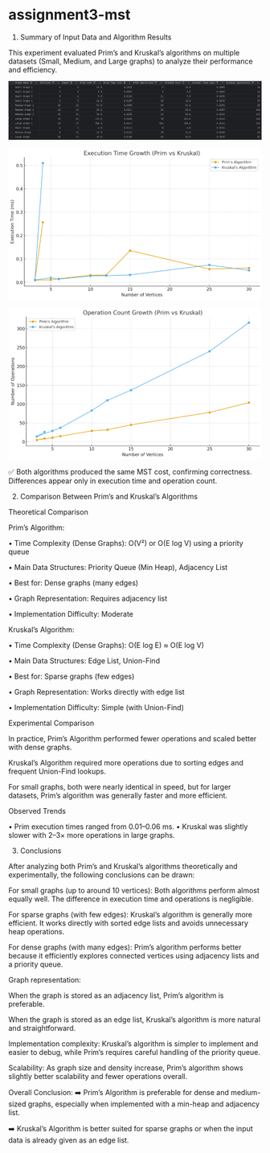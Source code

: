# assignment3-mst

1. Summary of Input Data and Algorithm Results

This experiment evaluated Prim’s and Kruskal’s algorithms on multiple datasets (Small, Medium, and Large graphs) to analyze their performance and efficiency.

![img.png](img.png)

![img_1.png](img_1.png)

![img_2.png](img_2.png)

✅ Both algorithms produced the same MST cost, confirming correctness.
Differences appear only in execution time and operation count.

2. Comparison Between Prim’s and Kruskal’s Algorithms

Theoretical Comparison

Prim’s Algorithm:

• Time Complexity (Dense Graphs): O(V²) or O(E log V) using a priority queue

• Main Data Structures: Priority Queue (Min Heap), Adjacency List

• Best for: Dense graphs (many edges)

• Graph Representation: Requires adjacency list

• Implementation Difficulty: Moderate

Kruskal’s Algorithm:

• Time Complexity (Dense Graphs): O(E log E) ≈ O(E log V)

• Main Data Structures: Edge List, Union-Find

• Best for: Sparse graphs (few edges)

• Graph Representation: Works directly with edge list

• Implementation Difficulty: Simple (with Union-Find)

Experimental Comparison

In practice, Prim’s Algorithm performed fewer operations and scaled better with dense graphs.

Kruskal’s Algorithm required more operations due to sorting edges and frequent Union-Find lookups.

For small graphs, both were nearly identical in speed, but for larger datasets, Prim’s algorithm was generally faster and more efficient.

Observed Trends

• Prim execution times ranged from 0.01–0.06 ms.
• Kruskal was slightly slower with 2–3× more operations in large graphs.

3. Conclusions

After analyzing both Prim’s and Kruskal’s algorithms theoretically and experimentally, the following conclusions can be drawn:

For small graphs (up to around 10 vertices):
Both algorithms perform almost equally well. The difference in execution time and operations is negligible.

For sparse graphs (with few edges):
Kruskal’s algorithm is generally more efficient. It works directly with sorted edge lists and avoids unnecessary heap operations.

For dense graphs (with many edges):
Prim’s algorithm performs better because it efficiently explores connected vertices using adjacency lists and a priority queue.

Graph representation:

When the graph is stored as an adjacency list, Prim’s algorithm is preferable.

When the graph is stored as an edge list, Kruskal’s algorithm is more natural and straightforward.

Implementation complexity:
Kruskal’s algorithm is simpler to implement and easier to debug, while Prim’s requires careful handling of the priority queue.

Scalability:
As graph size and density increase, Prim’s algorithm shows slightly better scalability and fewer operations overall.

Overall Conclusion:
➡️ Prim’s Algorithm is preferable for dense and medium-sized graphs, especially when implemented with a min-heap and adjacency list.

➡️ Kruskal’s Algorithm is better suited for sparse graphs or when the input data is already given as an edge list.